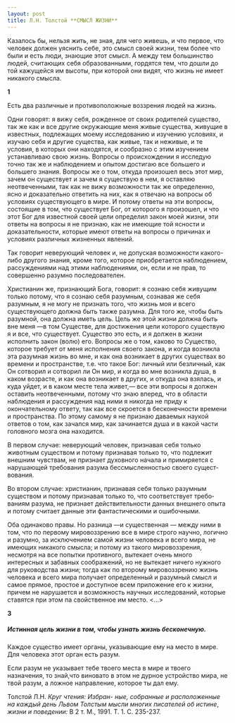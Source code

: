```yaml
---
layout: post
title: Л.Н. Толстой **СМЫСЛ ЖИЗНИ**
---
```


Казалось бы, нельзя жить, не зная, для чего живешь, и что первое, что
человек должен уяснить себе, это смысл своей жизни, тем более что
были и есть люди, знающие этот смысл. А между тем большинство людей,
считающих себя образованными, гордятся тем, что дошли до той кажущейся
им высоты, при которой они видят, что жизнь не имеет никакого смысла.

**1**

Есть два различные и противоположные воззрения людей на жизнь.

Одни говорят: я вижу себя, рожденное от своих родителей существо, так же
как и все другие окружающие меня живые существа, живущие в известных,
подлежащих моему исследованию и изучению условиях, и изучаю себя и
другие существа, как живые, так и неживые, и те условия, в которых
они находятся, и сообразно с этим изучением устанавливаю свою жизнь.
Вопросы о происхож­дении я исследую точно так же и наблюдением и опытом
достигаю все большего и большего знания. Вопросы же о том, откуда
произошел весь этот мир, зачем он существует и зачем я суще­ствую
в нем, я оставляю неотвеченными, так как не вижу возмож­ности так же
определенно, ясно и доказательно ответить на них, как я отвечаю на
вопросы об условиях существующего в мире. И потому ответы на эти
вопросы, состоящие в том, что существует Бог, от которого я
произошел, и что этот Бог для известной своей цели определил
закон моей жизни, эти ответы на вопросы я не признаю, как не
имеющие той ясности и доказательности, кото­рые имеют ответы на
вопросы о причинах и условиях различных жизненных явлений.

Так говорит неверующий человек и, не допуская возможности какого-либо
другого знания, кроме того, которое приобретается наблюдением,
рассуждениями над этими наблюдениями, он, если и не прав, то
совершенно разумно последователен.

Христианин же, признающий Бога, говорит: я сознаю себя живущим только
потому, что я сознаю себя разумным, сознавая же себя разумным, я не
могу не признать того, что жизнь моя и всего существующего должна быть
также разумна. Для того же, чтобы быть разумной, она должна иметь цель.
Цель же этой жизни должна быть вне меня —в том Существе, для достижения
цели которого существую я и все, что существует. Существо это есть, и я
должен в жизни исполнить закон (волю) его. Вопросы же о том, каково то
Существо, которое требует от меня исполнения своего закона, и когда
возникла эта разумная жизнь во мне, и как она возникает в других
существах во времени и пространстве, т.е. что такое Бог: личный или
безличный, как Он сотворил и сотворил ли Он мир, и когда во мне
возникла душа, в каком возрасте, и как она возни­кает в других,
и откуда она взялась, и куда уйдет, и в каком месте тела живет,— все
эти вопросы я должен оставить неотвеченными, потому что знаю вперед,
что в области наблюдения и рассужде­ния над ними я никогда не приду к
окончательному ответу, так как все скроется в бесконечности времени и
пространства. По этому самому я не признаю даваемых наукой ответов о
том, как зачался мир, как зачинается душа и в какой части головного
мозга она находится.

В первом случае: неверующий человек, признавая себя только животным
существом и потому признавая только то, что подлежит внешним
чувствам, не признает духовного начала и примиряется с нарушающей
требования разума бессмысленностью своего сущест­вования.

Во втором случае: христианин, признавая себя только разумным существом и
потому признавая только то, что соответствует требо­ваниям разума, не
признает действительности данных внешнего опыта и потому считает
данные эти фантастическими и ошибочны­ми.

Оба одинаково правы. Но разница —и существенная — между ними в том, что
по первому мировоззрению все в мире строго научно, логично и разумно,
за исключением самой жизни человека и всего мира, не имеющих никакого
смысла; и потому из такого мировоззрения, несмотря на все попытки
противного, вытекает очень много интересных и забавных
соображений, но не вытекает ничего нужного для руководства
жизни; тогда как по второму мировоззрению жизнь человека и всего мира
получает определен­ный и разумный смысл и самое прямое, простое и
доступное всем приложение его к жизни, причем не нарушается и
возможность научных исследований, которые ставятся при этом па
свойственное им место. \<...\>

**3**

##### **Истинная цель жизни в том, чтобы узнать жизнь бесконечную.**

Каждое существо имеет органы, указывающие ему на место в мире. Для
человека этот орган есть разум.

Если разум не указывает тебе твоего места в мире и твоего назначения, то
знай,что виновато в этом не дурное устройство мира, не твой разум, а
ложное направление, которое ты дал ему.

Толстой Л.Н. *Круг чтения: Избран*- *ные, собранные и расположенные на
каждый день Львом Толстым мысли многих писателей об истине*, *жизни и
поведении:* В 2 т. М., 1991. T. 1. С. 235-237.

